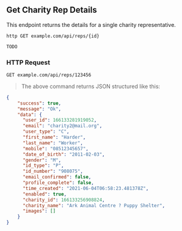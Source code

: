 ## Get Charity Rep Details
This endpoint returns the details for a single charity representative.
 
```shell
http GET example.com/api/reps/{id}
```

```javascript
TODO
```

### HTTP Request

`GET example.com/api/reps/123456`

> The above command returns JSON structured like this:

```json
{
    "success": true,
    "message": "Ok",
    "data": {
      "user_id": 166133281919052,
      "email": "charity2@mail.org",
      "user_type": "C",
      "first_name": "Harder",
      "last_name": "Worker",
      "mobile": "08512345657",
      "date_of_birth": "2011-02-03",
      "gender": "M",
      "id_type": "P",
      "id_number": "908075",
      "email_confirmed": false,
      "profile_complete": false,
      "time_created": "2021-06-04T06:58:23.481378Z",
      "enabled": true,
      "charity_id": 166133256908824,
      "charity_name": "Ark Animal Centre ? Puppy Shelter",
      "images": []
    }
}
```
